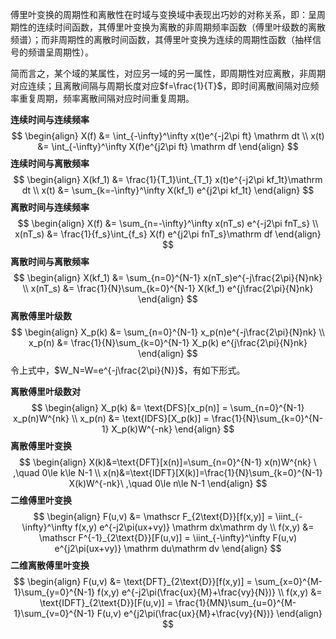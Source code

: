 傅里叶变换的周期性和离散性在时域与变换域中表现出巧妙的对称关系，即：呈周期性的连续时间函数，其傅里叶变换为离散的非周期频率函数（傅里叶级数的离散频谱）；而非周期性的离散时间函数，其傅里叶变换为连续的周期性函数（抽样信号的频谱呈周期性）。

简而言之，某个域的某属性，对应另一域的另一属性，即周期性对应离散，非周期对应连续；且离散间隔与周期长度对应$f=\frac{1}{T}$，即时间离散间隔对应频率重复周期，频率离散间隔对应时间重复周期。

**连续时间与连续频率**
$$
\begin{align}
X(f) &= \int_{-\infty}^\infty x(t)e^{-j2\pi ft} \mathrm dt \\
x(t) &= \int_{-\infty}^\infty X(f)e^{j2\pi ft} \mathrm df
\end{align}
$$
**连续时间与离散频率**
$$
\begin{align}
X(kf_1) &= \frac{1}{T_1}\int_{T_1} x(t)e^{-j2\pi kf_1t}\mathrm dt \\
x(t) &= \sum_{k=-\infty}^\infty X(kf_1) e^{j2\pi kf_1t}
\end{align}
$$
**离散时间与连续频率**
$$
\begin{align}
X(f) &= \sum_{n=-\infty}^\infty x(nT_s) e^{-j2\pi fnT_s} \\
x(nT_s) &= \frac{1}{f_s}\int_{f_s} X(f) e^{j2\pi fnT_s}\mathrm df
\end{align}
$$
**离散时间与离散频率**
$$
\begin{align}
X(kf_1) &= \sum_{n=0}^{N-1} x(nT_s)e^{-j\frac{2\pi}{N}nk} \\
x(nT_s) &= \frac{1}{N}\sum_{k=0}^{N-1} X(kf_1) e^{j\frac{2\pi}{N}nk}
\end{align}
$$
**离散傅里叶级数**
$$
\begin{align}
X_p(k) &= \sum_{n=0}^{N-1} x_p(n)e^{-j\frac{2\pi}{N}nk} \\
x_p(n) &= \frac{1}{N}\sum_{k=0}^{N-1} X_p(k) e^{j\frac{2\pi}{N}nk}
\end{align}
$$
令上式中，$W_N=W=e^{-j\frac{2\pi}{N}}$，有如下形式。

**离散傅里叶级数对**
$$
\begin{align}
X_p(k) &= \text{DFS}[x_p(n)] = \sum_{n=0}^{N-1} x_p(n)W^{nk} \\
x_p(n) &= \text{IDFS}[X_p(k)] = \frac{1}{N}\sum_{k=0}^{N-1} X_p(k)W^{-nk}
\end{align}
$$
**离散傅里叶变换**
$$
\begin{align}
X(k)&=\text{DFT}[x(n)]=\sum_{n=0}^{N-1} x(n)W^{nk} \ ,\quad 0\le k\le N-1 \\
x(n)&=\text{IDFT}[X(k)]=\frac{1}{N}\sum_{k=0}^{N-1} X(k)W^{-nk}\ ,\quad 0\le n\le N-1
\end{align}
$$
**二维傅里叶变换**
$$
\begin{align}
F(u,v) &= \mathscr F_{2\text{D}}[f(x,y)] = \iint_{-\infty}^\infty f(x,y) e^{-j2\pi(ux+vy)} \mathrm dx\mathrm dy \\
f(x,y) &= \mathscr F^{-1}_{2\text{D}}[F(u,v)] = \iint_{-\infty}^\infty F(u,v) e^{j2\pi(ux+vy)} \mathrm du\mathrm dv
\end{align}
$$
**二维离散傅里叶变换**
$$
\begin{align}
F(u,v) &= \text{DFT}_{2\text{D}}[f(x,y)] = \sum_{x=0}^{M-1}\sum_{y=0}^{N-1} f(x,y) e^{-j2\pi(\frac{ux}{M}+\frac{vy}{N})} \\
f(x,y) &= \text{IDFT}_{2\text{D}}[F(u,v)] = \frac{1}{MN}\sum_{u=0}^{M-1}\sum_{v=0}^{N-1} F(u,v) e^{j2\pi(\frac{ux}{M}+\frac{vy}{N})}
\end{align}
$$
